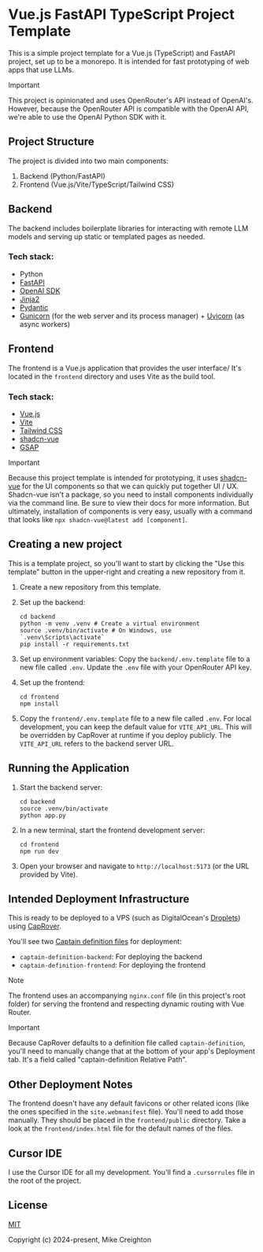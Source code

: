 # Vue.js FastAPI TypeScript Project Template

This is a simple project template for a Vue.js (TypeScript) and FastAPI project, set up to be a monorepo. It is intended for fast prototyping of web apps that use LLMs.

> [!IMPORTANT]
> This project is opinionated and uses OpenRouter's API instead of OpenAI's. However, because the OpenRouter API is compatible with the OpenAI API, we're able to use the OpenAI Python SDK with it.

## Project Structure

The project is divided into two main components:

1. Backend (Python/FastAPI)
2. Frontend (Vue.js/Vite/TypeScript/Tailwind CSS)

## Backend

The backend includes boilerplate libraries for interacting with remote LLM models and serving up static or templated pages as needed.

### Tech stack:

- Python
- [FastAPI](https://fastapi.tiangolo.com/)
- [OpenAI SDK](https://github.com/openai/openai-python)
- [Jinja2](https://jinja.palletsprojects.com/en/stable/)
- [Pydantic](https://docs.pydantic.dev/)
- [Gunicorn](https://gunicorn.org/) (for the web server and its process manager) + [Uvicorn](https://www.uvicorn.org/) (as async workers)

## Frontend

The frontend is a Vue.js application that provides the user interface/ It's located in the `frontend` directory and uses Vite as the build tool.

### Tech stack:

- [Vue.js](https://vuejs.org/)
- [Vite](https://vite.dev/)
- [Tailwind CSS](https://tailwindcss.com/)
- [shadcn-vue](https://www.shadcn-vue.com/)
- [GSAP](https://gsap.com/)

> [!IMPORTANT]
> Because this project template is intended for prototyping, it uses [shadcn-vue](https://www.shadcn-vue.com/) for the UI components so that we can quickly put together UI / UX. Shadcn-vue isn't a package, so you need to install components individually via the command line. Be sure to view their docs for more information. But ultimately, installation of components is very easy, usually with a command that looks like `npx shadcn-vue@latest add [component]`.

## Creating a new project

This is a template project, so you'll want to start by clicking the "Use this template" button in the upper-right and creating a new repository from it.

1. Create a new repository from this template.

2. Set up the backend:
   ```
   cd backend
   python -m venv .venv # Create a virtual environment
   source .venv/bin/activate # On Windows, use `.venv\Scripts\activate`
   pip install -r requirements.txt
   ```

3. Set up environment variables:
   Copy the `backend/.env.template` file to a new file called `.env`. Update the `.env` file with your OpenRouter API key.

4. Set up the frontend:
   ```
   cd frontend
   npm install
   ```

5. Copy the `frontend/.env.template` file to a new file called `.env`. For local development, you can keep the default value for `VITE_API_URL`. This will be overridden by CapRover at runtime if you deploy publicly. The `VITE_API_URL` refers to the backend server URL.

## Running the Application

1. Start the backend server:
   ```
   cd backend
   source .venv/bin/activate
   python app.py
   ```

2. In a new terminal, start the frontend development server:
   ```
   cd frontend
   npm run dev
   ```

3. Open your browser and navigate to `http://localhost:5173` (or the URL provided by Vite).


## Intended Deployment Infrastructure

This is ready to be deployed to a VPS (such as DigitalOcean's [Droplets](https://www.digitalocean.com/products/droplets)) using [CapRover](https://caprover.com/).

You'll see two [Captain definition files](https://caprover.com/docs/captain-definition-file.html) for deployment:

- `captain-definition-backend`: For deploying the backend
- `captain-definition-frontend`: For deploying the frontend

> [!NOTE]
> The frontend uses an accompanying `nginx.conf` file (in this project's root folder) for serving the frontend and respecting dynamic routing with Vue Router. 

> [!IMPORTANT]
> Because CapRover defaults to a definition file called `captain-definition`, you'll need to manually change that at the bottom of your app's Deployment tab. It's a field called "captain-definition Relative Path".

## Other Deployment Notes

The frontend doesn't have any default favicons or other related icons (like the ones specified in the `site.webmanifest` file). You'll need to add those manually. They should be placed in the `frontend/public` directory. Take a look at the `frontend/index.html` file for the default names of the files.

## Cursor IDE

I use the Cursor IDE for all my development. You'll find a `.cursorrules` file in the root of the project.

## License

[MIT](https://opensource.org/licenses/MIT)

Copyright (c) 2024-present, Mike Creighton
